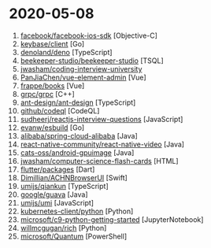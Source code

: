 # 2020-05-08

1. [facebook/facebook-ios-sdk](https://github.com/facebook/facebook-ios-sdk "Used to integrate the Facebook Platform with your iOS & tvOS apps.") [Objective-C]
2. [keybase/client](https://github.com/keybase/client "Keybase Go Library, Client, Service, OS X, iOS, Android, Electron") [Go]
3. [denoland/deno](https://github.com/denoland/deno "A secure JavaScript and TypeScript runtime") [TypeScript]
4. [beekeeper-studio/beekeeper-studio](https://github.com/beekeeper-studio/beekeeper-studio "Cross platform SQL editor and database management app for Windows, Linux, and Mac.") [TSQL]
5. [jwasham/coding-interview-university](https://github.com/jwasham/coding-interview-university "A complete computer science study plan to become a software engineer.") 
6. [PanJiaChen/vue-element-admin](https://github.com/PanJiaChen/vue-element-admin "🎉 A magical vue admin https://panjiachen.github.io/vue-element-admin") [Vue]
7. [frappe/books](https://github.com/frappe/books "Free Desktop book-keeping software for small-businesses and freelancers.") [Vue]
8. [grpc/grpc](https://github.com/grpc/grpc "The C based gRPC (C++, Python, Ruby, Objective-C, PHP, C#)") [C++]
9. [ant-design/ant-design](https://github.com/ant-design/ant-design "🌈 A UI Design Language and React UI library") [TypeScript]
10. [github/codeql](https://github.com/github/codeql "CodeQL: the libraries and queries that power security researchers around the world, as well as code scanning in GitHub Advanced Security (code scanning), LGTM.com, and LGTM Enterprise") [CodeQL]
11. [sudheerj/reactjs-interview-questions](https://github.com/sudheerj/reactjs-interview-questions "List of top 500 ReactJS Interview Questions & Answers....Coding exercise questions are coming soon!!") [JavaScript]
12. [evanw/esbuild](https://github.com/evanw/esbuild "An extremely fast JavaScript bundler and minifier") [Go]
13. [alibaba/spring-cloud-alibaba](https://github.com/alibaba/spring-cloud-alibaba "Spring Cloud Alibaba provides a one-stop solution for application development for the distributed solutions of Alibaba middleware.") [Java]
14. [react-native-community/react-native-video](https://github.com/react-native-community/react-native-video "A <Video /> component for react-native") [Java]
15. [cats-oss/android-gpuimage](https://github.com/cats-oss/android-gpuimage "Android filters based on OpenGL (idea from GPUImage for iOS)") [Java]
16. [jwasham/computer-science-flash-cards](https://github.com/jwasham/computer-science-flash-cards "Mini website for testing both general CS knowledge and enforce coding practice and common algorithm/data structure memorization.") [HTML]
17. [flutter/packages](https://github.com/flutter/packages "A collection of useful packages maintained by the Flutter team") [Dart]
18. [Dimillian/ACHNBrowserUI](https://github.com/Dimillian/ACHNBrowserUI "Animal Crossing New Horizon items catalog in SwiftUI") [Swift]
19. [umijs/qiankun](https://github.com/umijs/qiankun "📦🚀Blazing fast, simple and completed solution for micro frontends.") [TypeScript]
20. [google/guava](https://github.com/google/guava "Google core libraries for Java") [Java]
21. [umijs/umi](https://github.com/umijs/umi "🌋 Pluggable enterprise-level react application framework.") [JavaScript]
22. [kubernetes-client/python](https://github.com/kubernetes-client/python "Official Python client library for kubernetes") [Python]
23. [microsoft/c9-python-getting-started](https://github.com/microsoft/c9-python-getting-started "Sample code for Channel 9 Python for Beginners course") [JupyterNotebook]
24. [willmcgugan/rich](https://github.com/willmcgugan/rich "Rich is a Python library for rich text and beautiful formatting in the terminal.") [Python]
25. [microsoft/Quantum](https://github.com/microsoft/Quantum "Microsoft Quantum Development Kit Samples") [PowerShell]
